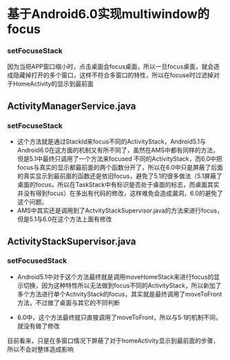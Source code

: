 # 基于Android6.0实现multiwindow的focus

### setFocuseStack

因为当把APP窗口缩小时，点击桌面会focus桌面，所以一旦focus桌面，就会造成隐藏掉打开的多个窗口，这样不符合多窗口的特性，所以在focuse时过滤掉对于HomeActivity的显示到最前面

## ActivityManagerService.java
### setFocuseStack
- 这个方法就是通过StackId来focus不同的ActivityStack，Android5.1与Android6.0在这方面的机制又有所不同了，虽然在AMS中都有同样的方法，但是5.1中最终只调用了一个方法来focused 不同的ActivityStack，而6.0中把focus与真实的显示都最前面的两个函数分开了，所以在6.0中只是屏蔽了后面的真实显示到最前面的函数还是依旧focus，避免了5.1的很多做法（5.1屏蔽了桌面的focus，所以在TaskStack中有标识是否处于桌面的标志，而桌面其实并没有得到focus）在多出有代码的修改，这样难免会造成漏洞，6.0的避免了这个问题。
- AMS中其实还是调用到了ActvityStackSupervisor.java的方法来进行focus，但是5.1与6.0在这个方法上面有修改

## ActivityStackSupervisor.java
### setFocusedStack
- Android5.1中对于这个方法最终就是调用moveHomeStack来进行focus的显示切换，因为这种特性所以无法做到focus不同的ActivityStack，所以新加了多个方法进行单个ActivityStack的focus，其实就是最终调用了moveToFront方法，不过做了桌面与其它的不同判断

- 6.0中，这个方法最终就只直接调用了moveToFront，所以与5·1的机制不同，就没有做了修改

目前看来，只是在多窗口情况下屏蔽了对于homeActivity显示到最前面的步骤，所以不会对整体造成影响
